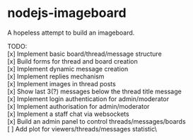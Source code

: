 # nodejs-imageboard

A hopeless attempt to build an imageboard.

TODO:\
[x] Implement basic board/thread/message structure\
[x] Build forms for thread and board creation\
[x] Implement dynamic message creation\
[x] Implement replies mechanism\
[x] Implement images in thread posts\
[x] Show last 3(?) messages below the thread title message\
[x] Implement login authentication for admin/moderator\
[x] Implement authorisation for admin/moderator\
[x] Implement a staff chat via websockets\
[x] Build an admin panel to control threads/messages/boards\
[ ] Add plot for viewers/threads/messages statistic\
